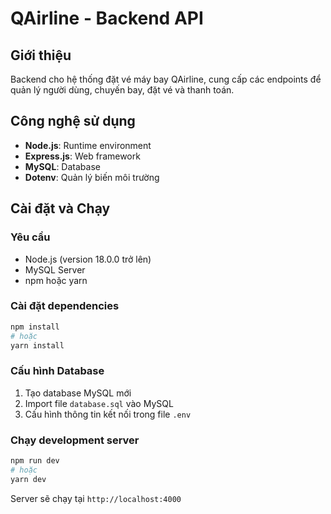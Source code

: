 # QAirline - Backend API

## Giới thiệu
Backend cho hệ thống đặt vé máy bay QAirline, cung cấp các endpoints để quản lý người dùng, chuyến bay, đặt vé và thanh toán.

## Công nghệ sử dụng
- **Node.js**: Runtime environment
- **Express.js**: Web framework
- **MySQL**: Database
- **Dotenv**: Quản lý biến môi trường

## Cài đặt và Chạy

### Yêu cầu
- Node.js (version 18.0.0 trở lên)
- MySQL Server
- npm hoặc yarn

### Cài đặt dependencies
```bash
npm install
# hoặc
yarn install
```

### Cấu hình Database
1. Tạo database MySQL mới
2. Import file `database.sql` vào MySQL
3. Cấu hình thông tin kết nối trong file `.env`

### Chạy development server
```bash
npm run dev
# hoặc
yarn dev
```

Server sẽ chạy tại `http://localhost:4000`

